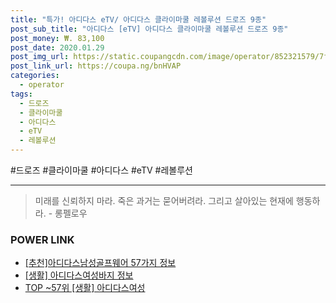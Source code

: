 ```yaml
--- 
title: "특가! 아디다스 eTV/ 아디다스 클라이마쿨 레볼루션 드로즈 9종" 
post_sub_title: "아디다스 [eTV] 아디다스 클라이마쿨 레볼루션 드로즈 9종" 
post_money: ₩. 83,100 
post_date: 2020.01.29 
post_img_url: https://static.coupangcdn.com/image/operator/852321579/7fdc7063-7380-fc44-4413-c3a9402059cd.jpg 
post_link_url: https://coupa.ng/bnHVAP 
categories: 
  - operator 
tags: 
  - 드로즈 
  - 클라이마쿨 
  - 아디다스 
  - eTV 
  - 레볼루션 
--- 
```

  #드로즈 #클라이마쿨 #아디다스 #eTV #레볼루션 
<hr> 

> 미래를 신뢰하지 마라. 죽은 과거는 묻어버려라. 그리고 살아있는 현재에 행동하라. - 롱펠로우 


### POWER LINK

* <a href="https://blog.naver.com/fasyy4321/221788446037" target="_blank">[추천]아디다스남성골프웨어 57가지 정보</a>
* <a href="https://blog.naver.com/sakai111/221767949178" target="_blank"> [생활] 아디다스여성바지 정보 </a>
* <a href="https://blog.naver.com/an0733/221785071992" target="_blank"> TOP ~57위 [생활] 아디다스여성</a>

